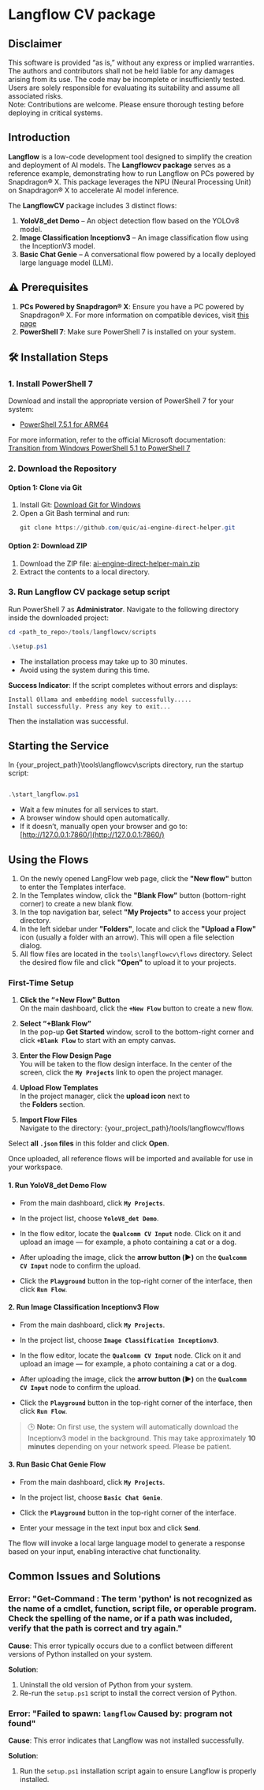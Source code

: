 # Langflow CV package

## Disclaimer
This software is provided “as is,” without any express or implied warranties. The authors and contributors shall not be held liable for any damages arising from its use. The code may be incomplete or insufficiently tested. Users are solely responsible for evaluating its suitability and assume all associated risks. <br>
Note: Contributions are welcome. Please ensure thorough testing before deploying in critical systems.

## Introduction 
**Langflow** is a low-code development tool designed to simplify the creation and deployment of AI models. The **Langflowcv package** serves as a reference example, demonstrating how to run Langflow on PCs powered by Snapdragon® X. This package leverages the NPU (Neural Processing Unit) on Snapdragon® X to accelerate AI model inference.

The **LangflowCV** package includes 3 distinct flows:

1. **YoloV8_det Demo** – An object detection flow based on the YOLOv8 model.
2. **Image Classification Inceptionv3** – An image classification flow using the InceptionV3 model.
3. **Basic Chat Genie** – A conversational flow powered by a locally deployed large language model (LLM).

## ⚠️ Prerequisites


1. **PCs Powered by Snapdragon® X**: Ensure you have a PC powered by Snapdragon® X. For more information on compatible devices, visit [this page](https://www.qualcomm.com/snapdragon/laptops)
2. **PowerShell 7**: Make sure PowerShell 7 is installed on your system.


## 🛠️ Installation Steps 

### 1. Install PowerShell 7  
Download and install the appropriate version of PowerShell 7 for your system:  
- [PowerShell 7.5.1 for ARM64](https://github.com/PowerShell/PowerShell/releases/download/v7.5.1/PowerShell-7.5.1-win-arm64.msi) 

For more information, refer to the official Microsoft documentation:  
[Transition from Windows PowerShell 5.1 to PowerShell 7](https://learn.microsoft.com/en-us/powershell/scripting/install/migrate-from-windows-powershell-51-to-powershell-7?view=powershell-7.5)  

### 2. Download the Repository  
#### Option 1: Clone via Git  
1. Install Git: [Download Git for Windows](https://git-scm.com/downloads/win)  
2. Open a Git Bash terminal and run:  
   ```powershell  
   git clone https://github.com/quic/ai-engine-direct-helper.git
   ```  

#### Option 2: Download ZIP  
1. Download the ZIP file: [ai-engine-direct-helper-main.zip](https://github.com/quic/ai-engine-direct-helper/archive/refs/heads/main.zip)  
2. Extract the contents to a local directory.  

### 3. Run Langflow CV package setup script 
Run PowerShell 7 as **Administrator**. Navigate to the following directory inside the downloaded project:
```powershell
cd <path_to_repo>/tools/langflowcv/scripts  

.\setup.ps1
```  
- The installation process may take up to 30 minutes.  
- Avoid using the system during this time. 

**Success Indicator**: 
If the script completes without errors and displays:  
```
Install Ollama and embedding model successfully.....
Install successfully. Press any key to exit...  
```
Then the installation was successful.  

## Starting the Service

In {your_project_path}\tools\langflowcv\scripts directory, run the startup script:

```powershell

.\start_langflow.ps1

```

- Wait a few minutes for all services to start.  
- A browser window should open automatically.  
- If it doesn’t, manually open your browser and go to: [http://127.0.0.1:7860/](http://127.0.0.1:7860/)  

## Using the Flows  

1. On the newly opened LangFlow web page, click the **"New flow"** button to enter the Templates interface.  
2. In the Templates window, click the **"Blank Flow"** button (bottom-right corner) to create a new blank flow.  
3. In the top navigation bar, select **"My Projects"** to access your project directory.  
4. In the left sidebar under **"Folders"**, locate and click the **"Upload a Flow"** icon (usually a folder with an arrow). This will open a file selection dialog.  
5. All flow files are located in the `tools\langflowcv\flows` directory. Select the desired flow file and click **"Open"** to upload it to your projects.  

### First-Time Setup
1. **Click the “+New Flow” Button**  
   On the main dashboard, click the **`+New Flow`** button to create a new flow.

2. **Select “+Blank Flow”**  
   In the pop-up **Get Started** window, scroll to the bottom-right corner and click **`+Blank Flow`** to start with an empty canvas.

3. **Enter the Flow Design Page**  
   You will be taken to the flow design interface. In the center of the screen, click the **`My Projects`** link to open the project manager.

4. **Upload Flow Templates**  
   In the project manager, click the **upload icon** next to the **Folders** section.

5. **Import Flow Files**  
   Navigate to the directory:
      {your_project_path}/tools/langflowcv/flows

  Select **all `.json` files** in this folder and click **Open**.

Once uploaded, all reference flows will be imported and available for use in your workspace.

#### 1. Run **YoloV8_det Demo** Flow 
-  From the main dashboard, click **`My Projects`**.

- In the project list, choose **`YoloV8_det Demo`**.

- In the flow editor, locate the **`Qualcomm CV Input`** node. Click on it and upload an image — for example, a photo containing a cat or a dog.

- After uploading the image, click the **arrow button (▶️)** on the **`Qualcomm CV Input`** node to confirm the upload.

- Click the **`Playground`** button in the top-right corner of the interface, then click **`Run Flow`**.

#### 2. Run **Image Classification Inceptionv3** Flow 
- From the main dashboard, click **`My Projects`**.

- In the project list, choose **`Image Classification Inceptionv3`**.

- In the flow editor, locate the **`Qualcomm CV Input`** node. Click on it and upload an image — for example, a photo containing a cat or a dog.

- After uploading the image, click the **arrow button (▶️)** on the **`Qualcomm CV Input`** node to confirm the upload.

- Click the **`Playground`** button in the top-right corner of the interface, then click **`Run Flow`**.

> 🕒 **Note:** On first use, the system will automatically download the Inceptionv3 model in the background. This may take approximately **10 minutes** depending on your network speed. Please be patient.


#### 3. Run **Basic Chat Genie** Flow
-  From the main dashboard, click **`My Projects`**.

-  In the project list, choose **`Basic Chat Genie`**.

-  Click the **`Playground`** button in the top-right corner of the interface.

-  Enter your message in the text input box and click **`Send`**.

The flow will invoke a local large language model to generate a response based on your input, enabling interactive chat functionality.


## Common Issues and Solutions

### Error: "Get-Command : The term 'python' is not recognized as the name of a cmdlet, function, script file, or operable program. Check the spelling of the name, or if a path was included, verify that the path is correct and try again."

**Cause**: This error typically occurs due to a conflict between different versions of Python installed on your system.

**Solution**:

1. Uninstall the old version of Python from your system.
2. Re-run the `setup.ps1` script to install the correct version of Python.

### Error: "Failed to spawn: `langflow` Caused by: program not found"

**Cause**: This error indicates that Langflow was not installed successfully.

**Solution**:

1. Run the `setup.ps1` installation script again to ensure Langflow is properly installed.


